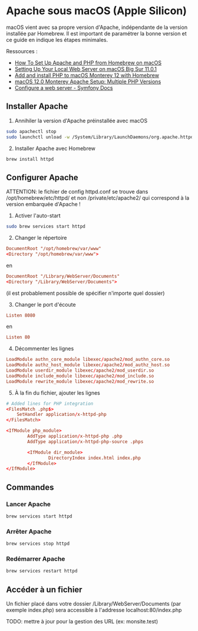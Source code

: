 # Apache sous macOS (Apple Silicon)

macOS vient avec sa propre version d'Apache, indépendante de la version installée par Homebrew. Il est important de paramétrer la bonne version et ce guide en indique les étapes minimales.

Ressources :
- [How To Set Up Apache and PHP from Homebrew on macOS](https://www.git-tower.com/blog/apache-on-macos)
- [Setting Up Your Local Web Server on macOS Big Sur 11.0.1](https://tech-cookbook.com/2020/11/14/setting-up-your-local-web-server-on-macos-big-sur-11-0-1-2020-mamp-macos-apache-mysql-php/)
- [Add and install PHP to macOS Monterey 12 with Homebrew](https://wpbeaches.com/updating-to-php-versions-7-4-and-8-on-macos-12-monterey/)
- [macOS 12.0 Monterey Apache Setup: Multiple PHP Versions](https://getgrav.org/blog/macos-monterey-apache-multiple-php-versions)
- [Configure a web server - Symfony Docs](https://symfony.com/doc/current/setup/web_server_configuration.html)

## Installer Apache

1. Annihiler la version d'Apache préinstallée avec macOS

```bash
sudo apachectl stop 
sudo launchctl unload -w /System/Library/LaunchDaemons/org.apache.httpd.plist
```

2. Installer Apache avec Homebrew
``` bash
brew install httpd
```

## Configurer Apache

ATTENTION: le fichier de config httpd.conf se trouve dans /opt/homebrew/etc/httpd/ et non /private/etc/apache2/ qui correspond à la version embarquée d'Apache !

1. Activer l'auto-start
``` bash
sudo brew services start httpd
```

2. Changer le répertoire
``` conf
DocumentRoot "/opt/homebrew/var/www"
<Directory "/opt/homebrew/var/www">
```

en

``` conf
DocumentRoot "/Library/WebServer/Documents"
<Directory "/Library/WebServer/Documents">
```

(il est probablement possible de spécifier n'importe quel dossier)

3. Changer le port d'écoute
```conf
Listen 8080
```

en

```conf
Listen 80
```

4. Décommenter les lignes
```conf
LoadModule authn_core_module libexec/apache2/mod_authn_core.so
LoadModule authz_host_module libexec/apache2/mod_authz_host.so
LoadModule userdir_module libexec/apache2/mod_userdir.so
LoadModule include_module libexec/apache2/mod_include.so
LoadModule rewrite_module libexec/apache2/mod_rewrite.so
```

5. À la fin du fichier, ajouter les lignes

```conf
# Added lines for PHP integration
<FilesMatch .php$>
    SetHandler application/x-httpd-php
</FilesMatch>

<IfModule php_module>
        AddType application/x-httpd-php .php
        AddType application/x-httpd-php-source .phps

        <IfModule dir_module>
                DirectoryIndex index.html index.php
        </IfModule>
</IfModule>
```

## Commandes

### Lancer Apache
```bash
brew services start httpd
```

### Arrêter Apache
```bash
brew services stop httpd
```

### Redémarrer Apache
```bash
brew services restart httpd
```

## Accéder à un fichier

Un fichier placé dans votre dossier /Library/WebServer/Documents (par exemple index.php) sera accessible à l'addresse localhost:80/index.php

TODO: mettre à jour pour la gestion des URL (ex: monsite.test)